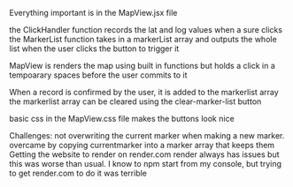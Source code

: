 Everything important is in the MapView.jsx file

the ClickHandler function records the lat and log values when a sure clicks
the MarkerList function takes in a markerList array and outputs the whole list when the user clicks the button to trigger it

MapView is renders the map using built in functions
  but holds a click in a tempoarary spaces before the user commits to it

When a record is confirmed by the user, it is added to the markerlist array
the markerlist array can be cleared using the clear-marker-list button

basic css in the MapView.css file makes the buttons look nice

Challenges:
  not overwriting the current marker when making a new marker.
    overcame by copying currentmarker into a marker array that keeps them
  Getting the website to render on render.com
    render always has issues but this was worse than usual. I know to npm start from my console, but trying to get render.com to do it was terrible
    


